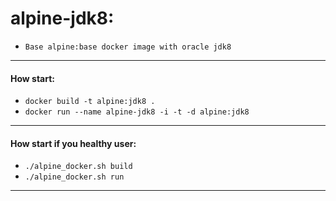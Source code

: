 # alpine-jdk8:

* `Base alpine:base docker image with oracle jdk8`

___

#### How start:

* `docker build -t alpine:jdk8 .`
* `docker run --name alpine-jdk8 -i -t -d alpine:jdk8`

___

#### How start if you healthy user:

* `./alpine_docker.sh build`
* `./alpine_docker.sh run`

___
